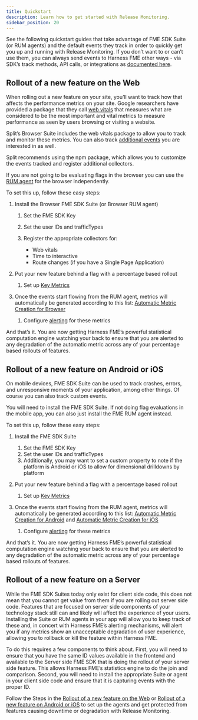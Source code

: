 ```yaml
---
title: Quickstart
description: Learn how to get started with Release Monitoring.
sidebar_position: 20
---
```


See the following quickstart guides that take advantage of FME SDK Suite (or RUM agents) and the default events they track in order to quickly get you up and running with Release Monitoring.  If you don’t want to or can’t use them, you can always send events to Harness FME other ways - via SDK’s track methods, API calls, or integrations as [documented here](https://help.split.io/hc/en-us/articles/360020585772-Events). 

## Rollout of a new feature on the Web

When rolling out a new feature on your site, you’ll want to track how that affects the performance metrics on your site. Google researchers have provided a package that they call [web vitals](https://github.com/GoogleChrome/web-vitals) that measures what are considered to be the most important and vital metrics to measure performance as seen by users browsing or visiting a website. 

Split’s Browser Suite includes the web vitals package to allow you to track and monitor these metrics. You can also track [additional events](https://help.split.io/hc/en-us/articles/360030898431-Browser-RUM-agent#custom-events) you are interested in as well.

Split recommends using the npm package, which allows you to customize the events tracked and register additional collectors. 

If you are not going to be evaluating flags in the browser you can use the [RUM agent](https://help.split.io/hc/en-us/articles/360030898431-Browser-RUM-agent#1-import-the-agent-into-your-project) for the browser independently. 

To set this up, follow these easy steps:

1. Install the Browser FME SDK Suite (or Browser RUM agent)
   
   1. Set the FME SDK Key
   1. Set the user IDs and trafficTypes
   1. Register the appropriate collectors for:
      
      * Web vitals
      * Time to interactive
      * Route changes (if you have a Single Page Application)
   
1. Put your new feature behind a flag with a percentage based rollout

    1. Set up [Key Metrics](https://help.split.io/hc/en-us/articles/360058405992-Metrics-Guide)
      
1. Once the events start flowing from the RUM agent, metrics will automatically be generated according to this list: [Automatic Metric Creation for Browser](https://help.split.io/hc/en-us/articles/360030898431-Browser-RUM-Agent#automatic-metric-creation)

    1. Configure [alerting](https://help.split.io/hc/en-us/articles/19832312225293-Configuring-metric-alerting) for these metrics
 

And that’s it. You are now getting Harness FME’s powerful statistical computation engine watching your back to ensure that you are alerted to any degradation of the automatic metric across any of your percentage based rollouts of features. 

## Rollout of a new feature on Android or iOS

On mobile devices, FME SDK Suite can be used to track crashes, errors, and unresponsive moments of your application, among other things. Of course you can also track custom events. 

You will need to install the FME SDK Suite. If not doing flag evaluations in the mobile app, you can also just install the FME RUM agent instead.

To set this up, follow these easy steps:

1. Install the FME SDK Suite
   
   1. Set the FME SDK Key
   1. Set the user IDs and trafficTypes
   1. Additionally, you may want to set a custom property to note if the platform is Android or iOS to allow for dimensional drilldowns by platform

1. Put your new feature behind a flag with a percentage based rollout
   
   1. Set up [Key Metrics](https://help.split.io/hc/en-us/articles/360058405992-Metrics-Guide)

1. Once the events start flowing from the RUM agent, metrics will automatically be generated according to this list: [Automatic Metric Creation for Android](https://help.split.io/hc/en-us/articles/18530305949837-Android-RUM-Agent#automatic-metric-creation) and [Automatic Metric Creation for iOS](https://help.split.io/hc/en-us/articles/22545155055373-iOS-RUM-Agent#automatic-metric-creation) 
   
   1. Configure [alerting](https://help.split.io/hc/en-us/articles/19832312225293-Configuring-metric-alerting) for these metrics

And that’s it. You are now getting Harness FME’s powerful statistical computation engine watching your back to ensure that you are alerted to any degradation of the automatic metric across any of your percentage based rollouts of features. 

## Rollout of a new feature on a Server

While the FME SDK Suites today only exist for client side code, this does not mean that you cannot get value from them if you are rolling out server side code. Features that are focused on server side components of your technology stack still can and likely will affect the experience of your users. Installing the Suite or RUM agents in your app will allow you to keep track of these and, in concert with Harness FME’s alerting mechanisms, will alert you if any metrics show an unacceptable degradation of user experience, allowing you to rollback or kill the feature within Harness FME. 

To do this requires a few components to think about. First, you will need to ensure that you have the same ID values available in the frontend and available to the Server side FME SDK that is doing the rollout of your server side feature. This allows Harness FME’s statistics engine to do the join and comparison. Second, you will need to install the appropriate Suite or agent in your client side code and ensure that it is capturing events with the proper ID. 

Follow the Steps in the [Rollout of a new feature on the Web](#rollout-of-new-feature-on-the-web) or [Rollout of a new feature on Android or iOS](#rollout-of-a-new-feature-on-android-or-ios) to set up the agents and get protected from features causing downtime or degradation with Release Monitoring.